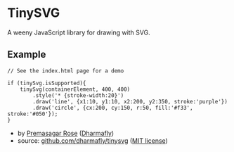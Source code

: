 # TinySVG

A weeny JavaScript library for drawing with SVG.

## Example

    // See the index.html page for a demo
    
    if (tinySvg.isSupported){
        tinySvg(containerElement, 400, 400)
            .style('* {stroke-width:20}')
            .draw('line', {x1:10, y1:10, x2:200, y2:350, stroke:'purple'})
            .draw('circle', {cx:200, cy:150, r:50, fill:'#f33', stroke:'#050'});
    }

* by [Premasagar Rose](http://premasagar.com) 
    ([Dharmafly](http://dharmafly.com))
* source: [github.com/dharmafly/tinysvg](http://github.com/dharmafly/tinysvg) 
([MIT license](http://opensource.org/licenses/mit-license.php))